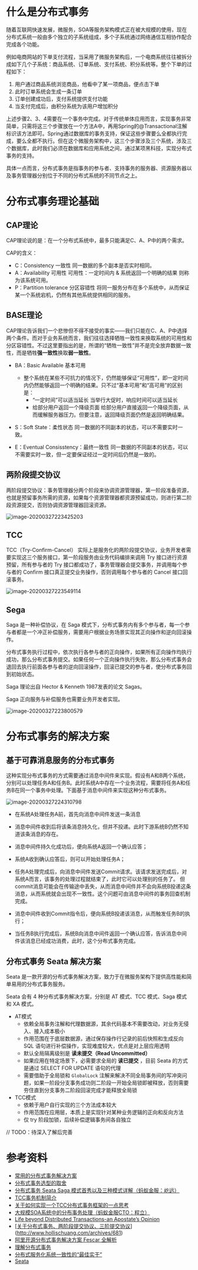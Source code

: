 # 什么是分布式事务

随着互联网快速发展，微服务，SOA等服务架构模式正在被大规模的使用，现在分布式系统一般由多个独立的子系统组成，多个子系统通过网络通信互相协作配合完成各个功能。

例如电商网站的下单支付流程，当采用了微服务架构后，一个电商系统往往被拆分成如下几个子系统：商品系统、订单系统、支付系统、积分系统等。整个下单的过程如下：

1. 用户通过商品系统浏览商品，他看中了某一项商品，便点击下单
2. 此时订单系统会生成一条订单
3. 订单创建成功后，支付系统提供支付功能
4. 当支付完成后，由积分系统为该用户增加积分

上述步骤2、3、4需要在一个事务中完成。对于传统单体应用而言，实现事务非常简单，只需将这三个步骤放在一个方法A中，再用Spring的@Transactional注解标识该方法即可。Spring通过数据库的事务支持，保证这些步骤要么全都执行完成，要么全都不执行。但在这个微服务架构中，这三个步骤涉及三个系统，涉及三个数据库，此时我们必须在数据库和应用系统之间，通过某项黑科技，实现分布式事务的支持。

具体一点而言，分布式事务是指事务的参与者、支持事务的服务器、资源服务器以及事务管理器分别位于不同的分布式系统的不同节点之上。

# 分布式事务理论基础

## CAP理论

CAP理论说的是：在一个分布式系统中，最多只能满足C、A、P中的两个需求。

CAP的含义：

- C：Consistency 一致性 同一数据的多个副本是否实时相同。
- A：Availability 可用性 可用性：一定时间内 & 系统返回一个明确的结果 则称为该系统可用。
- P：Partition tolerance 分区容错性 将同一服务分布在多个系统中，从而保证某一个系统宕机，仍然有其他系统提供相同的服务。

## BASE理论

CAP理论告诉我们一个悲惨但不得不接受的事实——我们只能在C、A、P中选择两个条件。而对于业务系统而言，我们往往选择牺牲一致性来换取系统的可用性和分区容错性。不过这里要指出的是，所谓的“牺牲一致性”并不是完全放弃数据一致性，而是牺牲**强一致性**换取**弱一致性**。

- BA：Basic Available 基本可用 
  - 整个系统在某些不可抗力的情况下，仍然能够保证“可用性”，即一定时间内仍然能够返回一个明确的结果。只不过“基本可用”和“高可用”的区别是： 
    - “一定时间”可以适当延长 当举行大促时，响应时间可以适当延长
    - 给部分用户返回一个降级页面 给部分用户直接返回一个降级页面，从而缓解服务器压力。但要注意，返回降级页面仍然是返回明确结果。

- S：Soft State：柔性状态 同一数据的不同副本的状态，可以不需要实时一致。

- E：Eventual Consisstency：最终一致性 同一数据的不同副本的状态，可以不需要实时一致，但一定要保证经过一定时间后仍然是一致的。

## 两阶段提交协议

两阶段提交协议：事务管理器分两个阶段来协调资源管理器，第一阶段准备资源，也就是预留事务所需的资源，如果每个资源管理器都资源预留成功，则进行第二阶段资源提交，否则协调资源管理器回滚资源。

![image-20200327223425203](assets/image-20200327223425203.png)

## TCC

TCC（Try-Confirm-Cancel） 实际上是服务化的两阶段提交协议，业务开发者需要实现这三个服务接口，第一阶段服务由业务代码编排来调用 Try 接口进行资源预留，所有参与者的 Try 接口都成功了，事务管理器会提交事务，并调用每个参与者的 Confirm 接口真正提交业务操作，否则调用每个参与者的 Cancel 接口回滚事务。

![image-20200327223549114](assets/image-20200327223549114.png)

## Sega

Saga 是一种补偿协议，在 Saga 模式下，分布式事务内有多个参与者，每一个参与者都是一个冲正补偿服务，需要用户根据业务场景实现其正向操作和逆向回滚操作。

分布式事务执行过程中，依次执行各参与者的正向操作，如果所有正向操作均执行成功，那么分布式事务提交。如果任何一个正向操作执行失败，那么分布式事务会退回去执行前面各参与者的逆向回滚操作，回滚已提交的参与者，使分布式事务回到初始状态。

Saga 理论出自 Hector & Kenneth 1987发表的论文 Sagas。

Saga 正向服务与补偿服务也需要业务开发者实现。

![image-20200327223800579](assets/image-20200327223800579.png)

# 分布式事务的解决方案

## 基于可靠消息服务的分布式事务

这种实现分布式事务的方式需要通过消息中间件来实现。假设有A和B两个系统，分别可以处理任务A和任务B。此时系统A中存在一个业务流程，需要将任务A和任务B在同一个事务中处理。下面基于消息中间件来实现这种分布式事务。

![image-20200327224310798](assets/image-20200327224310798.png)

- 在系统A处理任务A前，首先向消息中间件发送一条消息

- 消息中间件收到后将该条消息持久化，但并不投递。此时下游系统B仍然不知道该条消息的存在。

- 消息中间件持久化成功后，便向系统A返回一个确认应答；

- 系统A收到确认应答后，则可以开始处理任务A；

- 任务A处理完成后，向消息中间件发送Commit请求。该请求发送完成后，对系统A而言，该事务的处理过程就结束了，此时它可以处理别的任务了。 但commit消息可能会在传输途中丢失，从而消息中间件并不会向系统B投递这条消息，从而系统就会出现不一致性。这个问题可由消息中间件的事务回查机制完成。

- 消息中间件收到Commit指令后，便向系统B投递该消息，从而触发任务B的执行；

- 当任务B执行完成后，系统B向消息中间件返回一个确认应答，告诉消息中间件该消息已经成功消费，此时，这个分布式事务完成。

## 分布式事务 Seata 解决方案

Seata 是一款开源的分布式事务解决方案，致力于在微服务架构下提供高性能和简单易用的分布式事务服务。

Seata 会有 4 种分布式事务解决方案，分别是 AT 模式、TCC 模式、Saga 模式和 XA 模式。

- AT模式
  - 依赖全局事务注解和代理数据源，其余代码基本不需要改动，对业务无侵入、接入成本极小
  - 作用范围在于底层数据源，通过保存操作行记录的前后快照和生成反向 SQL 语句进行补偿操作，实现难度较大，优点是对上层应用透明
  - 默认全局隔离级别是 **读未提交（Read Uncommitted）**
  - 如果应用在特定场景下，必需要求全局的 **读已提交** ，目前 Seata 的方式是通过 SELECT FOR UPDATE 语句的代理
  -  需要借助于全局锁和 `GlobalLock` 注解来解决不同全局事务间的写冲突问题，如果一阶段分支事务成功则二阶段一开始全局锁即被释放，否则需要夯住直到分支事务二阶段回滚完成才能释放全局锁
- TCC模式
  - 依赖于用户自行实现的三个方法成本较大
  - 作用范围在应用层，本质上是实现针对某种业务逻辑的正向和反向方法
  - 仅 try 阶段加锁，后续补偿逻辑事务间各自独立

// TODO：待深入了解后完善

# 参考资料

- [常用的分布式事务解决方案](https://juejin.im/post/5aa3c7736fb9a028bb189bca)
- [分布式事务选型的取舍](https://www.infoq.cn/article/8bu33kuSyJ6P-wAAoELT)
- [分布式事务 Seata Saga 模式首秀以及三种模式详解（蚂蚁金服：屹远）](https://www.sofastack.tech/blog/sofa-meetup-3-seata-retrospect/)
- [TCC事务机制简介](http://www.bytesoft.org/tcc-intro/)
- [关于如何实现一个TCC分布式事务框架的一点思考](http://www.bytesoft.org/how-to-impl-tcc/)
- [大规模SOA系统中的分布事务处理（蚂蚁金服CTO：程立）](./assets/大规模SOA系统中的分布事务处理（蚂蚁金服CTO：程立）.pdf)
- [Life beyond Distributed Transactions-an Apostate’s Opinion](./assets/Life%20beyond%20Distributed%20Transactions-%20an%20Apostate’s%20Opinion.pdf)
- [[关于分布式事务、两阶段提交协议、三阶提交协议](http://www.hollischuang.com/archives/681)](http://www.hollischuang.com/archives/681)
- [阿里开源分布式事务解决方案 Fescar 全解析](https://segmentfault.com/a/1190000018057083)
- [理解分布式事务](https://juejin.im/post/5c0e5bf8e51d45063322fe50)
- [分布式服务化系统一致性的“最佳实干”](https://www.jianshu.com/p/1156151e20c8)
- [Seata](https://seata.io/zh-cn/)